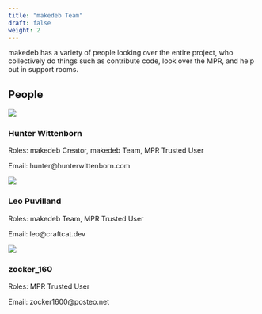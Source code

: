 ```yaml
---
title: "makedeb Team"
draft: false
weight: 2
---
```


makedeb has a variety of people looking over the entire project, who collectively do things such as contribute code, look over the MPR, and help out in support rooms.

## People

<div class="makedeb-devs">
	<div class="dev">
		<img src="/media/hunter-wittenborn.jpg">
		<h3>Hunter Wittenborn</h3>
		<p>Roles: makedeb Creator, makedeb Team, MPR Trusted User</p>
		<p>Email: hunter@hunterwittenborn.com</p>
	</div>
	<div class="dev">
		<img src="/media/leo-puvilland.png">
		<h3>Leo Puvilland</h3>
		<p>Roles: makedeb Team, MPR Trusted User</p>
		<p>Email: leo@craftcat.dev</p>
	</div>
	<div class="dev">
		<img src="/media/zocker-160.png">
		<h3>zocker_160</h3>
		<p>Roles: MPR Trusted User</p>
		<p>Email: zocker1600@posteo.net</p>
	</div>
</div>
